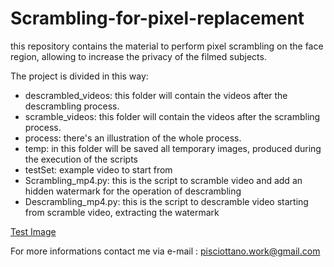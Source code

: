 # Scrambling-for-pixel-replacement
this repository contains the material to perform pixel scrambling on the face region, allowing to increase the privacy of the filmed subjects.

The project is divided in this way:

- descrambled_videos: this folder will contain the videos after the descrambling process.
- scramble_videos:  this folder will contain the videos after the scrambling process.
- process: there's an illustration of the whole process.
- temp: in this folder will be saved all temporary images, produced during the execution of the scripts
- testSet: example video to start from
- Scrambling_mp4.py: this is the script to scramble video and add an hidden watermark for the operation of descrambling
- Descrambling_mp4.py: this is the script to descramble video starting from scramble video, extracting the watermark

 [Test Image](/process/funzionamento.jpg)

For more informations contact me via e-mail : pisciottano.work@gmail.com
